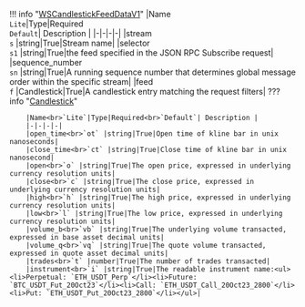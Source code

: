 !!! info "[WSCandlestickFeedDataV1](/../../schemas/ws_candlestick_feed_data_v1)"
    |Name<br>`Lite`|Type|Required<br>`Default`| Description |
    |-|-|-|-|
    |stream<br>`s` |string|True|Stream name|
    |selector<br>`s1` |string|True|the feed specified in the JSON RPC Subscribe request|
    |sequence_number<br>`sn` |string|True|A running sequence number that determines global message order within the specific stream|
    |feed<br>`f` |Candlestick|True|A candlestick entry matching the request filters|
    ??? info "[Candlestick](/../../schemas/candlestick)"
        <br>

        |Name<br>`Lite`|Type|Required<br>`Default`| Description |
        |-|-|-|-|
        |open_time<br>`ot` |string|True|Open time of kline bar in unix nanoseconds|
        |close_time<br>`ct` |string|True|Close time of kline bar in unix nanosecond|
        |open<br>`o` |string|True|The open price, expressed in underlying currency resolution units|
        |close<br>`c` |string|True|The close price, expressed in underlying currency resolution units|
        |high<br>`h` |string|True|The high price, expressed in underlying currency resolution units|
        |low<br>`l` |string|True|The low price, expressed in underlying currency resolution units|
        |volume_b<br>`vb` |string|True|The underlying volume transacted, expressed in base asset decimal units|
        |volume_q<br>`vq` |string|True|The quote volume transacted, expressed in quote asset decimal units|
        |trades<br>`t` |number|True|The number of trades transacted|
        |instrument<br>`i` |string|True|The readable instrument name:<ul><li>Perpetual: `ETH_USDT_Perp`</li><li>Future: `BTC_USDT_Fut_20Oct23`</li><li>Call: `ETH_USDT_Call_20Oct23_2800`</li><li>Put: `ETH_USDT_Put_20Oct23_2800`</li></ul>|
